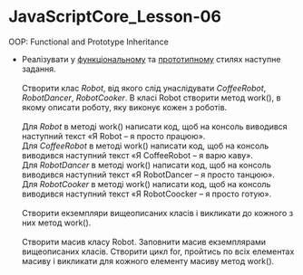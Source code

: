 # JavaScriptCore_Lesson-06
OOP: Functional and Prototype Inheritance

* Реалізувати у [функціональному](https://github.com/AlexeyDolgov/JavaScriptCore_Lesson-06/blob/master/JavaScriptCore_Lesson-06/task6_1/task6_1.js)
та [прототипному](https://github.com/AlexeyDolgov/JavaScriptCore_Lesson-06/blob/master/JavaScriptCore_Lesson-06/task6_2/task6_2.js) стилях
наступне задання.<br><br>
Створити клас <i>Robot</i>, від якого слід унаслідувати <i>CoffeeRobot</i>, <i>RobotDancer</i>, <i>RobotCooker</i>. В класі Robot
створити метод work(), в якому описати роботу, яку виконує кожен з роботів.<br><br>
Для <i>Robot</i> в методі work() написати код, щоб на консоль виводився наступний текст «Я Robot – я просто працюю».<br>
Для <i>CoffeeRobot</i> в методі work() написати код, щоб на консоль виводився наступний текст «Я CoffeeRobot – я варю каву».<br>
Для <i>RobotDancer</i> в методі work() написати код, щоб на консоль виводився наступний текст «Я RobotDancer – я просто танцюю».<br>
Для <i>RobotCooker</i> в методі work() написати код, щоб на консоль виводився наступний текст «Я RobotCoocker – я просто готую».<br><br>
Створити екземпляри вищеописаних класів і викликати до кожного з них метод work().<br><br>
Створити масив класу Robot. Заповнити масив екземплярами вищеописаних класів. Створити цикл for, пройтись по всіх
елементах масиву і викликати для кожного елементу масиву метод work().<br>

